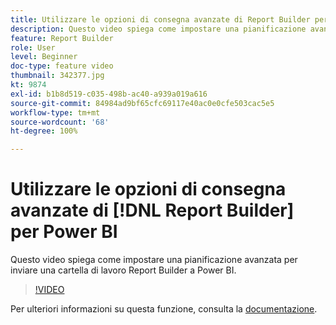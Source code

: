 ```yaml
---
title: Utilizzare le opzioni di consegna avanzate di Report Builder per Power BI
description: Questo video spiega come impostare una pianificazione avanzata per inviare una cartella di lavoro di Report Builder a Power BI.
feature: Report Builder
role: User
level: Beginner
doc-type: feature video
thumbnail: 342377.jpg
kt: 9874
exl-id: b1b8d519-c035-498b-ac40-a939a019a616
source-git-commit: 84984ad9bf65cfc69117e40ac0e0cfe503cac5e5
workflow-type: tm+mt
source-wordcount: '68'
ht-degree: 100%

---
```


# Utilizzare le opzioni di consegna avanzate di [!DNL Report Builder] per Power BI

Questo video spiega come impostare una pianificazione avanzata per inviare una cartella di lavoro Report Builder a Power BI.

>[!VIDEO](https://video.tv.adobe.com/v/346446/?quality=12&learn=on&captions=ita)

Per ulteriori informazioni su questa funzione, consulta la [documentazione](https://experienceleague.adobe.com/docs/analytics/analyze/report-builder/publish-powerbi/power-bi.html?lang=it).
